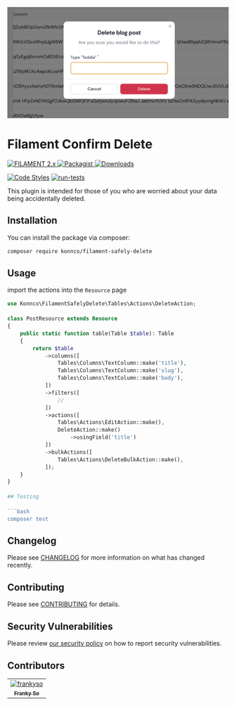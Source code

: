 ![Screenshot of Login](./art/screenshot.png)

# Filament Confirm Delete

<a href="https://filamentadmin.com/docs/2.x/admin/installation">
    <img alt="FILAMENT 2.x" src="https://img.shields.io/badge/FILAMENT-2.x-EBB304">
</a>
<a href="https://packagist.org/packages/konnco/filament-safely-delete">
    <img alt="Packagist" src="https://img.shields.io/packagist/v/konnco/filament-safely-delete.svg?logo=packagist">
</a>
<a href="https://packagist.org/packages/konnco/filament-safely-delete">
    <img alt="Downloads" src="https://img.shields.io/packagist/dt/konnco/filament-safely-delete.svg" >
</a>

[![Code Styles](https://github.com/konnco/filament-safely-delete/actions/workflows/php-cs-fixer.yml/badge.svg)](https://github.com/konnco/filament-safely-delete/actions/workflows/php-cs-fixer.yml)
[![run-tests](https://github.com/konnco/filament-safely-delete/actions/workflows/run-tests.yml/badge.svg)](https://github.com/konnco/filament-safely-delete/actions/workflows/run-tests.yml)

This plugin is intended for those of you who are worried about your data being accidentally deleted.

## Installation

You can install the package via composer:

```bash
composer require konnco/filament-safely-delete
```

## Usage

import the actions into the `Resource` page

```php
use Konnco\FilamentSafelyDelete\Tables\Actions\DeleteAction;

class PostResource extends Resource
{
    public static function table(Table $table): Table
    {
        return $table
            ->columns([
                Tables\Columns\TextColumn::make('title'),
                Tables\Columns\TextColumn::make('slug'),
                Tables\Columns\TextColumn::make('body'),
            ])
            ->filters([
                //
            ])
            ->actions([
                Tables\Actions\EditAction::make(),
                DeleteAction::make()
                    ->usingField('title')
            ])
            ->bulkActions([
                Tables\Actions\DeleteBulkAction::make(),
            ]);
    }
}

## Testing

```bash
composer test
```

## Changelog

Please see [CHANGELOG](CHANGELOG.md) for more information on what has changed recently.

## Contributing

Please see [CONTRIBUTING](https://github.com/konnco/.github/blob/main/CONTRIBUTING.md) for details.

## Security Vulnerabilities

Please review [our security policy](../../security/policy) on how to report security vulnerabilities.

## Contributors

<!-- readme: contributors -start -->
<table>
<tr>
    <td align="center">
        <a href="https://github.com/frankyso">
            <img src="https://avatars.githubusercontent.com/u/5705520?v=4" width="100;" alt="frankyso"/>
            <br />
            <sub><b>Franky So</b></sub>
        </a>
    </td></tr>
</table>
<!-- readme: contributors -end -->
